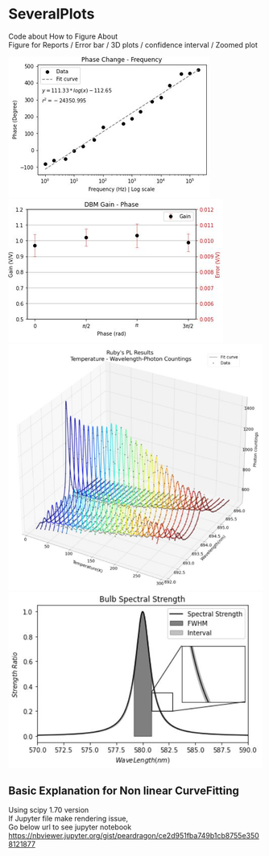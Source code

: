 # SeveralPlots
Code about How to Figure About  
Figure for Reports / Error bar / 3D plots / confidence interval / Zoomed plot  

![Image1](./image1.JPG?style=centerme)
![Image1](./image2.JPG?style=centerme)  
![Image1](./image3.JPG?style=centerme)  
![Image1](./image4.JPG?style=centerme)  
## Basic Explanation for Non linear CurveFitting
Using scipy 1.70 version  
If Jupyter file make rendering issue,  
Go below url to see jupyter notebook  
https://nbviewer.jupyter.org/gist/peardragon/ce2d951fba749b1cb8755e3508121877
